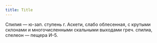 ```yaml
---
title: Title
---
```


Спилия — ю-зап. ступень г. Аскети, слабо облесенная, с крутыми склонами и
многочисленными скальными выходами греч. спилиа, спелеон — пещера И–5.
